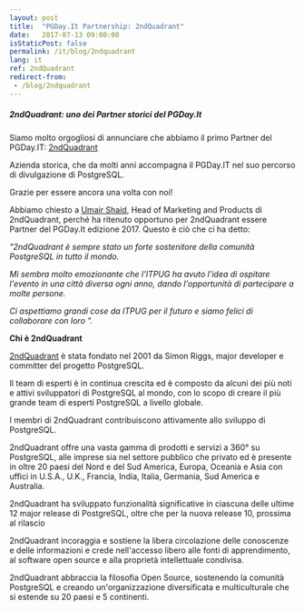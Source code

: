 ```yaml
---
layout: post
title:  "PGDay.It Partnership: 2ndQuadrant"
date:   2017-07-13 09:00:00
isStaticPost: false
permalink: /it/blog/2ndquadrant
lang: it
ref: 2ndQuadrant
redirect-from:
 - /blog/2ndquadrant
---
```


<h5>2ndQuadrant: uno dei Partner storici del PGDay.It</h5>

Siamo molto orgogliosi di annunciare che abbiamo il primo Partner del PGDay.IT: [2ndQuadrant](https://www.2ndquadrant.com)

Azienda storica, che da molti anni accompagna il PGDay.IT nel suo percorso di divulgazione di PostgreSQL.

Grazie per essere ancora una volta con noi!

Abbiamo chiesto a [Umair Shaid](https://www.linkedin.com/in/umair-shahid-9458b327/), Head of Marketing and Products di 2ndQuadrant, perché ha ritenuto 
opportuno per 2ndQuadrant essere Partner del PGDay.It edizione 2017. Questo è ciò che ci ha detto:

_"2ndQuadrant è sempre stato un forte sostenitore della comunità PostgreSQL in tutto il mondo._

_Mi sembra molto emozionante che l'ITPUG ha avuto l'idea di ospitare l'evento in una città diversa ogni anno, 
dando l'opportunità di partecipare a molte persone._

_Ci aspettiamo grandi cose da ITPUG per il futuro e siamo felici di collaborare con loro "._

**Chi è 2ndQuadrant**

[2ndQuadrant](https://www.2ndquadrant.com/en/about/about-2ndquadrant/) è stata fondato nel 2001 da Simon Riggs, major developer e committer del progetto PostgreSQL. 

Il team di esperti è in continua crescita ed è composto da alcuni dei più noti e attivi sviluppatori di PostgreSQL al mondo,
con lo scopo di creare il più grande team di esperti PostgreSQL a livello globale.

I membri di 2ndQuadrant contribuiscono attivamente allo sviluppo di PostgreSQL.

2ndQuadrant offre una vasta gamma di prodotti e servizi a 360° su PostgreSQL, alle imprese sia nel settore pubblico che privato ed è presente in oltre 
20 paesi del Nord e del Sud America, Europa, Oceania e Asia con uffici in U.S.A., U.K., Francia,
India, Italia, Germania, Sud America e Australia.

2ndQuadrant ha sviluppato funzionalità significative in ciascuna delle ultime 12 major release di PostgreSQL, 
oltre che per la nuova release 10, prossima al rilascio

2ndQuadrant incoraggia e sostiene la libera circolazione delle conoscenze e delle informazioni e crede nell'accesso libero
alle fonti di apprendimento, al software open source e alla proprietà intellettuale condivisa.

2ndQuadrant abbraccia la filosofia Open Source, sostenendo la comunità PostgreSQL e creando un'organizzazione diversificata e 
multiculturale che si estende su 20 paesi e 5 continenti.
